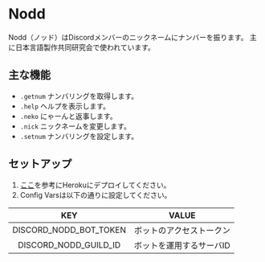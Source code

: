 # Nodd

Nodd（ノッド）はDiscordメンバーのニックネームにナンバーを振ります。
主に日本言語製作共同研究会で使われています。

## 主な機能

- `.getnum` ナンバリングを取得します。
- `.help` ヘルプを表示します。
- `.neko` にゃーんと返事します。
- `.nick` ニックネームを変更します。
- `.setnum` ナンバリングを設定します。

## セットアップ

1. [ここ](https://qiita.com/1ntegrale9/items/aa4b373e8895273875a8#10-bot%E3%81%AB%E6%A9%9F%E8%83%BD%E3%82%92%E8%BF%BD%E5%8A%A0)を参考にHerokuにデプロイしてください。
2. Config Varsは以下の通りに設定してください。

|KEY|VALUE|
|:-:|:-:|
|DISCORD_NODD_BOT_TOKEN|ボットのアクセストークン|
|DISCORD_NODD_GUILD_ID|ボットを運用するサーバID|
